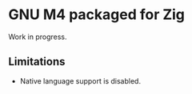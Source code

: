 # GNU M4 packaged for Zig

Work in progress.

## Limitations

- Native language support is disabled.
